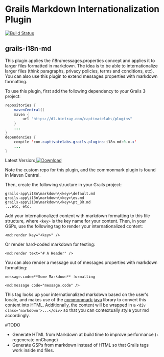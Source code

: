 # Grails Markdown Internationalization Plugin
[![Build Status](https://travis-ci.org/dustindclark/grails-i18n-md.png?branch=master)](https://travis-ci.org/dustindclark/grails-i18n-md)

## grails-i18n-md

This plugin applies the i18n/messages.properties concept and applies it to
larger files formatted in markdown.  The idea is to be able to internationalize
larger files (think paragraphs, privacy policies, terms and conditions, etc).  You
can also use this plugin to extend messages.properties with markdown formatting.

To use this plugin, first add the following dependency to your Grails 3 project:

```java
repositories {
    mavenCentral()
    maven {
        url "https://dl.bintray.com/captivatelabs/plugins"
    }
    ...
}
dependencies {
    compile 'com.captivatelabs.grails.plugins:i18n-md:0.x.x'
    ...
}
```
Latest Version:[ ![Download](https://api.bintray.com/packages/captivatelabs/plugins/i18n-md/images/download.svg) ](https://bintray.com/captivatelabs/plugins/i18n-md/_latestVersion)

Note the custom repo for this plugin, and the commonmark plugin is found in 
Maven Central.

Then, create the following structure in your Grails project:

```
grails-app\i18n\markdown\<key>\default.md
grails-app\i18n\markdown\<key>\es.md
grails-app\i18n\markdown\<key>\pt_BR.md
...etc, etc.
```

Add your internationalized content with markdown formatting to this file structure,
where `<key>` is the key name for your content.  Then, in your GSPs, use the following
tag to render your internationalized content:

```gsp
<md:render key="<key>" />
```

Or render hard-coded markdown for testing:
```gsp
<md:render text="# A Header" />
```

You can also render a message out of messages.properties with markdown formatting:
```properties
message.code=**Some Markdown** formatting
```
```gsp
<md:message code="message.code" />
```

This tag looks up your internationalized markdown based on the user's locale, and
makes use of the [commonmark-java](https://github.com/atlassian/commonmark-java)
library to convert this content into HTML.  Additionally, the content will be wrapped in a
`<div class='markdown'>...</div>` so that you can contextually style your md accordingly.

#TODO
- Generate HTML from Markdown at build time to improve performance (+ regenerate onChange)
- Generate GSPs from markdown instead of HTML so that Grails tags work inside md files.

  


